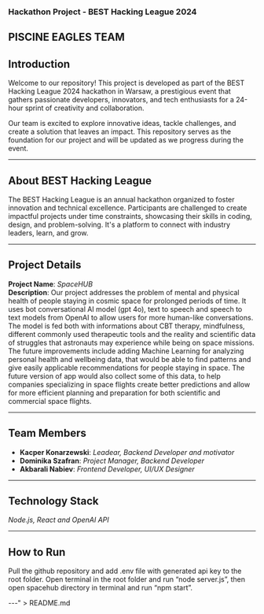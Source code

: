 ### **Hackathon Project - BEST Hacking League 2024**

## PISCINE EAGLES TEAM

## **Introduction**

Welcome to our repository! This project is developed as part of the BEST Hacking League 2024 hackathon in Warsaw, a prestigious event that gathers passionate developers, innovators, and tech enthusiasts for a 24-hour sprint of creativity and collaboration.  

Our team is excited to explore innovative ideas, tackle challenges, and create a solution that leaves an impact. This repository serves as the foundation for our project and will be updated as we progress during the event.

---

## **About BEST Hacking League**

The BEST Hacking League is an annual hackathon organized to foster innovation and technical excellence. Participants are challenged to create impactful projects under time constraints, showcasing their skills in coding, design, and problem-solving. It's a platform to connect with industry leaders, learn, and grow.

---

## **Project Details**

**Project Name**: *SpaceHUB*  
**Description**: Our project addresses the problem of mental and physical health of people staying in cosmic space for prolonged periods of time. It uses bot conversational AI model (gpt 4o), text to speech and speech to text models from OpenAI to allow users for more human-like conversations. The model is fed both with informations about CBT therapy, mindfulness, different commonly used therapeutic tools and the reality and scientific data of struggles that astronauts may experience while being on space missions. The future improvements include adding Machine Learning for analyzing personal health and wellbeing data, that would be able to find patterns and give easily applicable recommendations for people staying in space. The future version of app would also collect some of this data, to help companies specializing in space flights create better predictions and allow for more efficient planning and preparation for both scientific and commercial space flights. 

---

## **Team Members**

- **Kacper Konarzewski**: *Leadear, Backend Developer and motivator*  
- **Dominika Szafran**: *Project Manager, Backend Developer*  
- **Akbarali Nabiev**: *Frontend Developer, UI/UX Designer*  

---

## **Technology Stack**

*Node.js, React and OpenAI API*

---

## **How to Run**

Pull the github repository and add .env file with generated api key to the root folder. 
Open terminal in the root folder and run “node server.js”, then open spacehub directory in terminal and run “npm start”. 


---" > README.md

